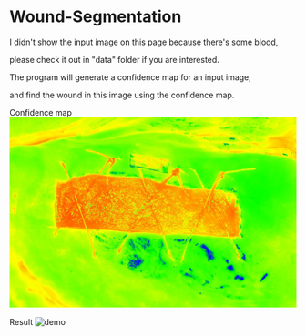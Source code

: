 Wound-Segmentation
====================

I didn't show the input image on this page because there's some blood,

please check it out in "data" folder if you are interested.

The program will generate a confidence map for an input image,

and find the wound in this image using the confidence map.

Confidence map
![demo](https://raw.githubusercontent.com/tobygameac/Wound-Segmentation/master/data/confidence_S01.jpg)

Result
![demo](https://github.com/tobygameac/Wound-Segmentation/blob/master/data/result_S01.jpg)
